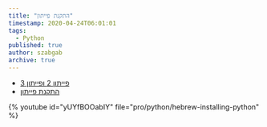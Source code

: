 ```yaml
---
title: "התקנת פייתון"
timestamp: 2020-04-24T06:01:01
tags:
  - Python
published: true
author: szabgab
archive: true
---
```



* [פייתון 2 ופייתון 3](https://code-maven.com/slides/python/python-2-vs-3)
* [התקנת פייתון](https://code-maven.com/slides/python/installation)

{% youtube id="yUYfBOOabIY" file="pro/python/hebrew-installing-python" %}

